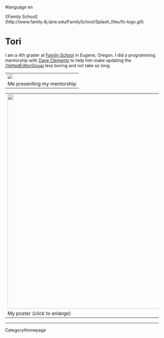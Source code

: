 
#language en

<div class='right'>![Family School](http://www.family.4j.lane.edu/FamilySchool/Splash_files/fs-logo.gif)</div>

# Tori

I am a 4th grader at [Family School](http://www.family.4j.lane.edu/FamilySchool/Splash.html) in Eugene, Oregon.  I did a programming mentorship with [Dave Clements](/DaveClements) to help him make updating the [/VettedEditorGroup](/VettedEditorGroup) less boring and not take so long.

<table>
  <tr>
    <td> <img src='/ToriR.png' /> </td>
  </tr>
  <tr>
    <td> Me presenting my mentorship </td>
  </tr>
</table>


<table>
  <tr>
    <td> <a href='/attachment:ToriPoster.png'><img src='/ToriPoster.png' alt='' width="700" /></a> </td>
  </tr>
  <tr>
    <td> My poster (click to enlarge) </td>
  </tr>
</table>



---
CategoryHomepage
